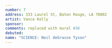 ```yaml
---
number: 7
address: 333 Laurel St, Baton Rouge, LA 70802
artist: Vance Kelly
sponsor:
comments: replaced with mural #36
debuted:
name: "SCIENCE: Neil deGrasse Tyson"
---
```

